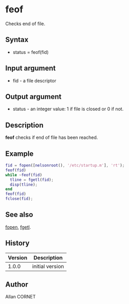 # feof

Checks end of file.

## Syntax

- status = feof(fid)

## Input argument

- fid - a file descriptor

## Output argument

- status - an integer value: 1 if file is closed or 0 if not.

## Description

  <p><b>feof</b> checks if end of file has been reached.</p>

## Example

```matlab
fid = fopen([nelsonroot(), '/etc/startup.m'], 'rt');
feof(fid)
while ~feof(fid)
  tline = fgetl(fid);
  disp(tline);
end
feof(fid)
fclose(fid);
```

## See also

[fopen](fopen.md), [fgetl](fgetl.md).

## History

| Version | Description     |
| ------- | --------------- |
| 1.0.0   | initial version |

## Author

Allan CORNET

